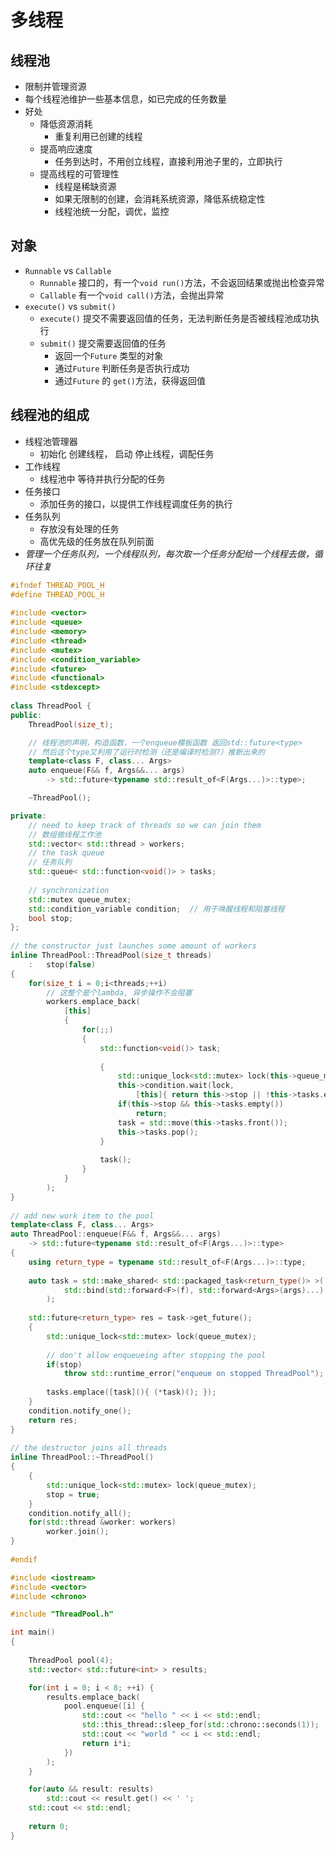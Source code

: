 # 多线程
## 线程池
- 限制并管理资源
- 每个线程池维护一些基本信息，如已完成的任务数量
- 好处
  - 降低资源消耗
    - 重复利用已创建的线程
  - 提高响应速度
    - 任务到达时，不用创立线程，直接利用池子里的，立即执行
  - 提高线程的可管理性
    - 线程是稀缺资源
    - 如果无限制的创建，会消耗系统资源，降低系统稳定性
    - 线程池统一分配，调优，监控
  
## 对象
- `Runnable` vs `Callable`
  - `Runnable` 接口的，有一个`void run()`方法，不会返回结果或抛出检查异常
  - `Callable` 有一个`void call()`方法，会抛出异常
- `execute()` vs `submit()`
  - `execute()` 提交不需要返回值的任务，无法判断任务是否被线程池成功执行
  - `submit()` 提交需要返回值的任务
    - 返回一个`Future` 类型的对象
    - 通过`Future` 判断任务是否执行成功
    - 通过`Future` 的 `get()`方法，获得返回值

## 线程池的组成
- 线程池管理器
  - 初始化 创建线程， 启动 停止线程，调配任务
- 工作线程
  - 线程池中 等待并执行分配的任务
- 任务接口
  - 添加任务的接口，以提供工作线程调度任务的执行
- 任务队列
  - 存放没有处理的任务
  - 高优先级的任务放在队列前面
- *管理一个任务队列，一个线程队列，每次取一个任务分配给一个线程去做，循环往复*

```c++
#ifndef THREAD_POOL_H
#define THREAD_POOL_H
 
#include <vector>
#include <queue>
#include <memory>
#include <thread>
#include <mutex>
#include <condition_variable>
#include <future>
#include <functional>
#include <stdexcept>
 
class ThreadPool {
public:
    ThreadPool(size_t);

    // 线程池的声明，构造函数，一个enqueue模板函数 返回std::future<type>
    // 然后这个type又利用了运行时检测（还是编译时检测?）推断出来的
    template<class F, class... Args>
    auto enqueue(F&& f, Args&&... args) 
        -> std::future<typename std::result_of<F(Args...)>::type>;

    ~ThreadPool();

private:
    // need to keep track of threads so we can join them
    // 数组做线程工作池
    std::vector< std::thread > workers; 
    // the task queue
    // 任务队列
    std::queue< std::function<void()> > tasks;
    
    // synchronization
    std::mutex queue_mutex;
    std::condition_variable condition;  // 用于唤醒线程和阻塞线程
    bool stop;
};
 
// the constructor just launches some amount of workers
inline ThreadPool::ThreadPool(size_t threads)
    :   stop(false)
{
    for(size_t i = 0;i<threads;++i)
        // 这整个是个lambda, 异步操作不会阻塞
        workers.emplace_back(
            [this]
            {
                for(;;)
                {
                    std::function<void()> task;
 
                    {
                        std::unique_lock<std::mutex> lock(this->queue_mutex);
                        this->condition.wait(lock,
                            [this]{ return this->stop || !this->tasks.empty(); });
                        if(this->stop && this->tasks.empty())
                            return;
                        task = std::move(this->tasks.front());
                        this->tasks.pop();
                    }
 
                    task();
                }
            }
        );
}
 
// add new work item to the pool
template<class F, class... Args>
auto ThreadPool::enqueue(F&& f, Args&&... args) 
    -> std::future<typename std::result_of<F(Args...)>::type>
{
    using return_type = typename std::result_of<F(Args...)>::type;
 
    auto task = std::make_shared< std::packaged_task<return_type()> >(
            std::bind(std::forward<F>(f), std::forward<Args>(args)...)
        );
        
    std::future<return_type> res = task->get_future();
    {
        std::unique_lock<std::mutex> lock(queue_mutex);
 
        // don't allow enqueueing after stopping the pool
        if(stop)
            throw std::runtime_error("enqueue on stopped ThreadPool");
 
        tasks.emplace([task](){ (*task)(); });
    }
    condition.notify_one();
    return res;
}
 
// the destructor joins all threads
inline ThreadPool::~ThreadPool()
{
    {
        std::unique_lock<std::mutex> lock(queue_mutex);
        stop = true;
    }
    condition.notify_all();
    for(std::thread &worker: workers)
        worker.join();
}
 
#endif
``` 

```c++
#include <iostream>
#include <vector>
#include <chrono>

#include "ThreadPool.h"

int main()
{
    
    ThreadPool pool(4);
    std::vector< std::future<int> > results;

    for(int i = 0; i < 8; ++i) {
        results.emplace_back(
            pool.enqueue([i] {
                std::cout << "hello " << i << std::endl;
                std::this_thread::sleep_for(std::chrono::seconds(1));
                std::cout << "world " << i << std::endl;
                return i*i;
            })
        );
    }

    for(auto && result: results)
        std::cout << result.get() << ' ';
    std::cout << std::endl;
    
    return 0;
}

```


